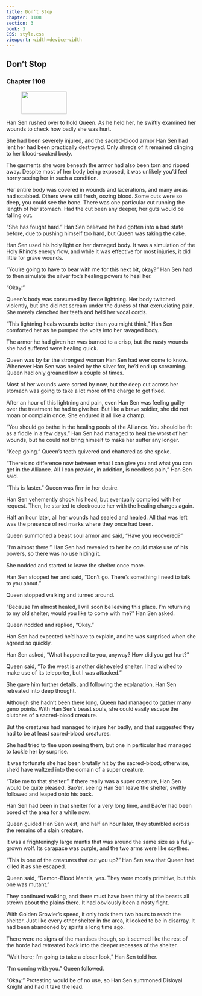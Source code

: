 ```yaml
---
title: Don’t Stop
chapter: 1108
section: 3
book: 3
CSS: style.css
viewport: width=device-width
---
```


## Don’t Stop

### Chapter 1108

<figure>
	<img src="../Images/gem.gif" alt="" id="gem" width="120" height="60" />
</figure>

Han Sen rushed over to hold Queen. As he held her, he swiftly examined her wounds to check how badly she was hurt.

She had been severely injured, and the sacred-blood armor Han Sen had lent her had been practically destroyed. Only shreds of it remained clinging to her blood-soaked body.

The garments she wore beneath the armor had also been torn and ripped away. Despite most of her body being exposed, it was unlikely you’d feel horny seeing her in such a condition.

Her entire body was covered in wounds and lacerations, and many areas had scabbed. Others were still fresh, oozing blood. Some cuts were so deep, you could see the bone. There was one particular cut running the length of her stomach. Had the cut been any deeper, her guts would be falling out.

“She has fought hard.” Han Sen believed he had gotten into a bad state before, due to pushing himself too hard, but Queen was taking the cake.

Han Sen used his holy light on her damaged body. It was a simulation of the Holy Rhino’s energy flow, and while it was effective for most injuries, it did little for grave wounds.

“You’re going to have to bear with me for this next bit, okay?” Han Sen had to then simulate the silver fox’s healing powers to heal her.

“Okay.”

Queen’s body was consumed by fierce lightning. Her body twitched violently, but she did not scream under the duress of that excruciating pain. She merely clenched her teeth and held her vocal cords.

“This lightning heals wounds better than you might think,” Han Sen comforted her as he pumped the volts into her ravaged body.

The armor he had given her was burned to a crisp, but the nasty wounds she had suffered were healing quick.

Queen was by far the strongest woman Han Sen had ever come to know. Whenever Han Sen was healed by the silver fox, he’d end up screaming. Queen had only groaned low a couple of times.

Most of her wounds were sorted by now, but the deep cut across her stomach was going to take a lot more of the charge to get fixed.

After an hour of this lightning and pain, even Han Sen was feeling guilty over the treatment he had to give her. But like a brave soldier, she did not moan or complain once. She endured it all like a champ.

“You should go bathe in the healing pools of the Alliance. You should be fit as a fiddle in a few days.” Han Sen had managed to heal the worst of her wounds, but he could not bring himself to make her suffer any longer.

“Keep going.” Queen’s teeth quivered and chattered as she spoke.

“There’s no difference now between what I can give you and what you can get in the Alliance. All I can provide, in addition, is needless pain,” Han Sen said.

“This is faster.” Queen was firm in her desire.

Han Sen vehemently shook his head, but eventually complied with her request. Then, he started to electrocute her with the healing charges again.

Half an hour later, all her wounds had sealed and healed. All that was left was the presence of red marks where they once had been.

Queen summoned a beast soul armor and said, “Have you recovered?”

“I’m almost there.” Han Sen had revealed to her he could make use of his powers, so there was no use hiding it.

She nodded and started to leave the shelter once more.

Han Sen stopped her and said, “Don’t go. There’s something I need to talk to you about.”

Queen stopped walking and turned around.

“Because I’m almost healed, I will soon be leaving this place. I’m returning to my old shelter; would you like to come with me?” Han Sen asked.

Queen nodded and replied, “Okay.”

Han Sen had expected he’d have to explain, and he was surprised when she agreed so quickly.

Han Sen asked, “What happened to you, anyway? How did you get hurt?”

Queen said, “To the west is another disheveled shelter. I had wished to make use of its teleporter, but I was attacked.”

She gave him further details, and following the explanation, Han Sen retreated into deep thought.

Although she hadn’t been there long, Queen had managed to gather many geno points. With Han Sen’s beast souls, she could easily escape the clutches of a sacred-blood creature.

But the creatures had managed to injure her badly, and that suggested they had to be at least sacred-blood creatures.

She had tried to flee upon seeing them, but one in particular had managed to tackle her by surprise.

It was fortunate she had been brutally hit by the sacred-blood; otherwise, she’d have waltzed into the domain of a super creature.

“Take me to that shelter.” If there really was a super creature, Han Sen would be quite pleased. Bao’er, seeing Han Sen leave the shelter, swiftly followed and leaped onto his back.

Han Sen had been in that shelter for a very long time, and Bao’er had been bored of the area for a while now.

Queen guided Han Sen west, and half an hour later, they stumbled across the remains of a slain creature.

It was a frighteningly large mantis that was around the same size as a fully-grown wolf. Its carapace was purple, and the two arms were like scythes.

“This is one of the creatures that cut you up?” Han Sen saw that Queen had killed it as she escaped.

Queen said, “Demon-Blood Mantis, yes. They were mostly primitive, but this one was mutant.”

They continued walking, and there must have been thirty of the beasts all strewn about the plains there. It had obviously been a nasty fight.

With Golden Growler’s speed, it only took them two hours to reach the shelter. Just like every other shelter in the area, it looked to be in disarray. It had been abandoned by spirits a long time ago.

There were no signs of the mantises though, so it seemed like the rest of the horde had retreated back into the deeper recesses of the shelter.

“Wait here; I’m going to take a closer look,” Han Sen told her.

“I’m coming with you.” Queen followed.

“Okay.” Protesting would be of no use, so Han Sen summoned Disloyal Knight and had it take the lead.